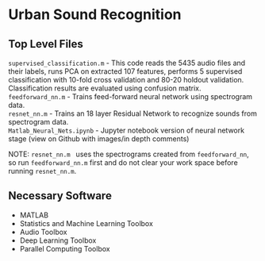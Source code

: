 # Urban Sound Recognition

## Top Level Files
`supervised_classification.m` - This code reads the 5435 audio files and their labels, runs PCA on extracted 107 features, performs 5 supervised classification with 10-fold cross validation and 80-20 holdout validation.  Classification results are evaluated using confusion matrix.  
`feedforward_nn.m` - Trains feed-forward neural network using spectrogram data.  
`resnet_nn.m` - Trains an 18 layer Residual Network to recognize sounds from spectrogram data.  
`Matlab_Neural_Nets.ipynb` - Jupyter notebook version of neural network stage (view on Github with images/in depth comments)  

NOTE: `resnet_nn.m ` uses the spectrograms created from `feedforward_nn`, so run `feedforward_nn.m` first and do not clear your work space before running `resnet_nn.m`.

## Necessary Software
+ MATLAB
+ Statistics and Machine Learning Toolbox
+ Audio Toolbox
+ Deep Learning Toolbox
+ Parallel Computing Toolbox



